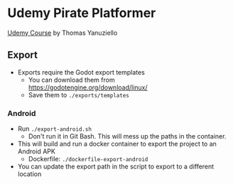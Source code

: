 # Udemy Pirate Platformer

[Udemy Course](https://www.udemy.com/share/10ao3O3@1iwbvJ1AzlgIe49A60Eb47rogq-yoOd4co__NADaAQz4J55WiSaD9h7i5UX6uoDaNw==/) by Thomas Yanuziello

## Export

- Exports require the Godot export templates
  - You can download them from https://godotengine.org/download/linux/
  - Save them to `./exports/templates`

### Android

- Run `./export-android.sh`
  - Don't run it in Git Bash. This will mess up the paths in the container.
- This will build and run a docker container to export the project to an Android APK
  - Dockerfile: `./dockerfile-export-android`
- You can update the export path in the script to export to a different location
